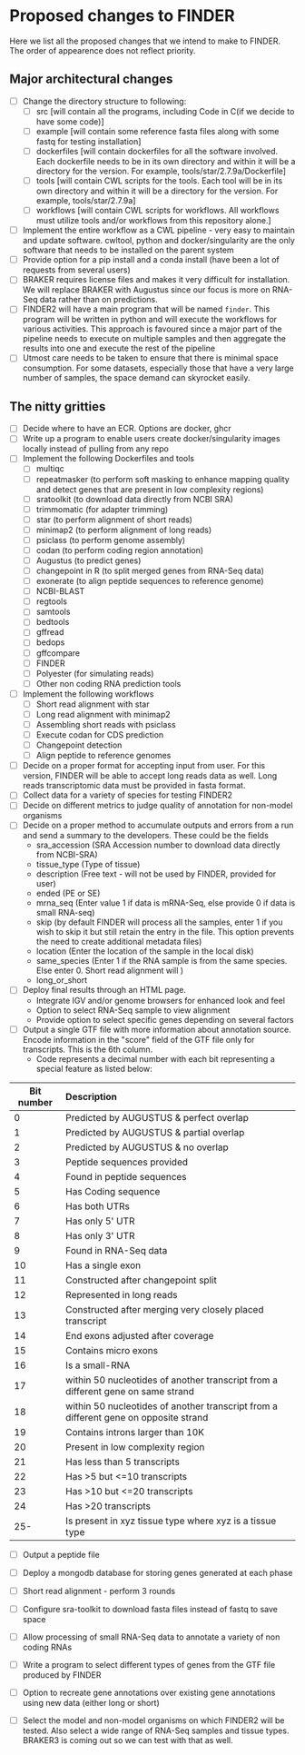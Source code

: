 # Proposed changes to FINDER

Here we list all the proposed changes that we intend to make to FINDER. The order of appearence does not reflect priority.

## Major architectural changes

- [ ] Change the directory structure to following:
	- [ ] src [will contain all the programs, including Code in C(if we decide to have some code)]
	- [ ] example [will contain some reference fasta files along with some fastq for testing installation]
	- [ ] dockerfiles [will contain dockerfiles for all the software involved. Each dockerfile needs to be in its own directory and within it will be a directory for the version. For example, tools/star/2.7.9a/Dockerfile]
	- [ ] tools [will contain CWL scripts for the tools. Each tool will be in its own directory and within it will be a directory for the version. For example, tools/star/2.7.9a]
	- [ ] workflows [will contain CWL scripts for workflows. All workflows must utilize tools and/or workflows from this repository alone.]
- [ ] Implement the entire workflow as a CWL pipeline - very easy to maintain and update software. cwltool, python and docker/singularity are the only software that needs to be installed on the parent system
- [ ] Provide option for a pip install and a conda install (have been a lot of requests from several users)
- [ ] BRAKER requires license files and makes it very difficult for installation. We will replace BRAKER with Augustus since our focus is more on RNA-Seq data rather than on predictions.
- [ ] FINDER2 will have a main program that will be named `finder`. This program will be written in python and will execute the workflows for various activities. This approach is favoured since a major part of the pipeline needs to execute on multiple samples and then aggregate the results into one and execute the rest of the pipeline
- [ ] Utmost care needs to be taken to ensure that there is minimal space consumption. For some datasets, especially those that have a very large number of samples, the space demand can skyrocket easily.

## The nitty gritties

- [ ] Decide where to have an ECR. Options are docker, ghcr
- [ ] Write up a program to enable users create docker/singularity images locally instead of pulling from any repo
- [ ] Implement the following Dockerfiles and tools
	- [ ] multiqc
	- [ ] repeatmasker (to perform soft masking to enhance mapping quality and detect genes that are present in low complexity regions) 
	- [ ] sratoolkit (to download data directly from NCBI SRA)
	- [ ] trimmomatic (for adapter trimming)
	- [ ] star (to perform alignment of short reads)
	- [ ] minimap2 (to perform alignment of long reads)
	- [ ] psiclass (to perform genome assembly)
	- [ ] codan (to perform coding region annotation)
	- [ ] Augustus (to predict genes)
	- [ ] changepoint in R (to split merged genes from RNA-Seq data)
	- [ ] exonerate (to align peptide sequences to reference genome)
	- [ ] NCBI-BLAST
	- [ ] regtools
	- [ ] samtools
	- [ ] bedtools
	- [ ] gffread
	- [ ] bedops
	- [ ] gffcompare
	- [ ] FINDER
	- [ ] Polyester (for simulating reads)
	- [ ] Other non coding RNA prediction tools 
- [ ] Implement the following workflows
	- [ ] Short read alignment with star
	- [ ] Long read alignment with minimap2
	- [ ] Assembling short reads with psiclass
	- [ ] Execute codan for CDS prediction
	- [ ] Changepoint detection
	- [ ] Align peptide to reference genomes
- [ ] Decide on a proper format for accepting input from user. For this version, FINDER will be able to accept long reads data as well. Long reads transcriptomic data must be provided in fasta format.
- [ ] Collect data for a variety of species for testing FINDER2
- [ ] Decide on different metrics to judge quality of annotation for non-model organisms
- [ ] Decide on a proper method to accumulate outputs and errors from a run and send a summary to the developers. These could be the fields
	- sra_accession (SRA Accession number to download data directly from NCBI-SRA)
	- tissue_type (Type of tissue)
	- description (Free text - will not be used by FINDER, provided for user)
	- ended (PE or SE)
	- mrna_seq (Enter value 1 if data is mRNA-Seq, else provide 0 if data is small RNA-seq)
	- skip (by default FINDER will process all the samples, enter 1 if you wish to skip it but still retain the entry in the file. This option prevents the need to create additional metadata files)
	- location (Enter the location of the sample in the local disk)
	- same_species (Enter 1 if the RNA sample is from the same species. Else enter 0. Short read alignment will )
	- long_or_short
- [ ] Deploy final results through an HTML page. 
	- Integrate IGV and/or genome browsers for enhanced look and feel
	- Option to select RNA-Seq sample to view alignment
	- Provide option to select specific genes depending on several factors
- [ ] Output a single GTF file with more information about annotation source. Encode information in the "score" field of the GTF file only for transcripts. This is the 6th column.
	- Code represents a decimal number with each bit representing a special feature as listed below:

| Bit number   | Description |
|--------------|:-----|
| 0 | Predicted by AUGUSTUS & perfect overlap |
| 1 | Predicted by AUGUSTUS & partial overlap |
| 2 | Predicted by AUGUSTUS & no overlap |
| 3 | Peptide sequences provided |
| 4 | Found in peptide sequences |
| 5 | Has Coding sequence |
| 6 | Has both UTRs|
| 7 | Has only 5' UTR |
| 8 | Has only 3' UTR |
| 9 | Found in RNA-Seq data|
|10 | Has a single exon |
|11 | Constructed after changepoint split|
|12 | Represented in long reads|
|13 | Constructed after merging very closely placed transcript|
|14 | End exons adjusted after coverage|
|15 | Contains micro exons |
|16 | Is a small-RNA|
|17 | within 50 nucleotides of another transcript from a different gene on same strand|
|18 | within 50 nucleotides of another transcript from a different gene on opposite strand|
|19 | Contains introns larger than 10K|
|20 | Present in low complexity region|
|21 | Has less than 5 transcripts|
|22 | Has >5 but <=10 transcripts|
|23 | Has >10 but <=20 transcripts|
|24 | Has >20 transcripts|
|25-| Is present in xyz tissue type where xyz is a tissue type


- [ ] Output a peptide file 
- [ ] Deploy a mongodb database for storing genes generated at each phase
- [ ] Short read alignment - perform 3 rounds
- [ ] Configure sra-toolkit to download fasta files instead of fastq to save space
- [ ] Allow processing of small RNA-Seq data to annotate a variety of non coding RNAs
- [ ] Write a program to select different types of genes from the GTF file produced by FINDER
- [ ] Option to recreate gene annotations over existing gene annotations using new data (either long or short)
- [ ] Select the model and non-model organisms on which FINDER2 will be tested. Also select a wide range of RNA-Seq samples and tissue types. BRAKER3 is coming out so we can test with that as well. 

